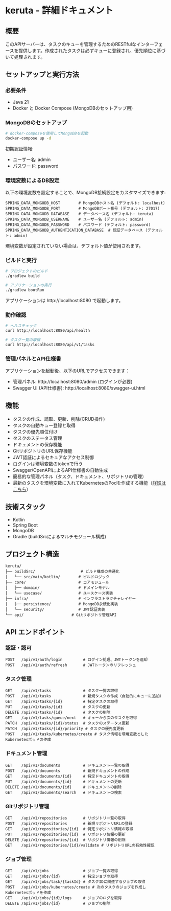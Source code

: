 # keruta - 詳細ドキュメント

## 概要

このAPIサーバーは、タスクのキューを管理するためのRESTfulなインターフェースを提供します。作成されたタスクは必ずキューに登録され、優先順位に基づいて処理されます。

## セットアップと実行方法

### 必要条件
- Java 21
- Docker と Docker Compose (MongoDBのセットアップ用)

### MongoDBのセットアップ
```bash
# docker-composeを使用してMongoDBを起動
docker-compose up -d
```

初期認証情報:
- ユーザー名: admin
- パスワード: password

### 環境変数によるDB設定
以下の環境変数を設定することで、MongoDB接続設定をカスタマイズできます:

```
SPRING_DATA_MONGODB_HOST        # MongoDBホスト名 (デフォルト: localhost)
SPRING_DATA_MONGODB_PORT        # MongoDBポート番号 (デフォルト: 27017)
SPRING_DATA_MONGODB_DATABASE    # データベース名 (デフォルト: keruta)
SPRING_DATA_MONGODB_USERNAME    # ユーザー名 (デフォルト: admin)
SPRING_DATA_MONGODB_PASSWORD    # パスワード (デフォルト: password)
SPRING_DATA_MONGODB_AUTHENTICATION_DATABASE  # 認証データベース (デフォルト: admin)
```

環境変数が設定されていない場合は、デフォルト値が使用されます。

### ビルドと実行
```bash
# プロジェクトのビルド
./gradlew build

# アプリケーションの実行
./gradlew bootRun
```

アプリケーションは http://localhost:8080 で起動します。

### 動作確認
```bash
# ヘルスチェック
curl http://localhost:8080/api/health

# タスク一覧の取得
curl http://localhost:8080/api/v1/tasks
```

### 管理パネルとAPI仕様書

アプリケーションを起動後、以下のURLでアクセスできます：

- 管理パネル: http://localhost:8080/admin (ログインが必要)
- Swagger UI (API仕様書): http://localhost:8080/swagger-ui.html

## 機能

- タスクの作成、読取、更新、削除(CRUD操作)
- タスクの自動キュー登録と取得
- タスクの優先順位付け
- タスクのステータス管理
- ドキュメントの保存機能
- GitリポジトリのURL保存機能
- JWT認証によるセキュアなアクセス制御
- ログインは環境変数のtokenで行う
- Swagger/OpenAPIによるAPI仕様書の自動生成
- 簡易的な管理パネル（タスク、ドキュメント、リポジトリの管理）
- 最新のタスクを環境変数に入れてKubernetesのPodを作成する機能（[詳細はこちら](kubernetes_integration.md)）

## 技術スタック

- Kotlin
- Spring Boot
- MongoDB
- Gradle (buildSrcによるマルチモジュール構成)

## プロジェクト構造

```
keruta/
├── buildSrc/                    # ビルド構成の共通化
│   └── src/main/kotlin/        # ビルドロジック
├── core/                       # コアモジュール
│   ├── domain/                 # ドメインモデル
│   └── usecase/                # ユースケース実装
├── infra/                      # インフラストラクチャレイヤー
│   ├── persistence/            # MongoDB永続化実装
│   └── security/               # JWT認証実装
└── api/                     # Gitリポジトリ管理API
```

## API エンドポイント

### 認証・認可

```
POST   /api/v1/auth/login         # ログイン処理、JWTトークンを返却
POST   /api/v1/auth/refresh       # JWTトークンのリフレッシュ
```

### タスク管理

```
GET    /api/v1/tasks              # タスク一覧の取得
POST   /api/v1/tasks              # 新規タスクの作成（自動的にキューに追加）
GET    /api/v1/tasks/{id}         # 特定タスクの取得
PUT    /api/v1/tasks/{id}         # タスクの更新
DELETE /api/v1/tasks/{id}         # タスクの削除
GET    /api/v1/tasks/queue/next   # キューから次のタスクを取得
PATCH  /api/v1/tasks/{id}/status  # タスクのステータス更新
PATCH  /api/v1/tasks/{id}/priority # タスクの優先度更新
POST   /api/v1/tasks/kubernetes/create # タスク情報を環境変数としたKubernetesポッドの作成
```

### ドキュメント管理

```
GET    /api/v1/documents          # ドキュメント一覧の取得
POST   /api/v1/documents          # 新規ドキュメントの作成
GET    /api/v1/documents/{id}     # 特定ドキュメントの取得
PUT    /api/v1/documents/{id}     # ドキュメントの更新
DELETE /api/v1/documents/{id}     # ドキュメントの削除
GET    /api/v1/documents/search   # ドキュメントの検索
```

### Gitリポジトリ管理

```
GET    /api/v1/repositories       # リポジトリ一覧の取得
POST   /api/v1/repositories       # 新規リポジトリURLの登録
GET    /api/v1/repositories/{id}  # 特定リポジトリ情報の取得
PUT    /api/v1/repositories/{id}  # リポジトリ情報の更新
DELETE /api/v1/repositories/{id}  # リポジトリ情報の削除
GET    /api/v1/repositories/{id}/validate # リポジトリURLの有効性確認
```

### ジョブ管理

```
GET    /api/v1/jobs               # ジョブ一覧の取得
GET    /api/v1/jobs/{id}          # 特定ジョブの取得
GET    /api/v1/jobs/task/{taskId} # タスクIDに関連するジョブの取得
POST   /api/v1/jobs/kubernetes/create # 次のタスクのジョブを作成しKubernetesポッドを作成
GET    /api/v1/jobs/{id}/logs     # ジョブのログを取得
DELETE /api/v1/jobs/{id}          # ジョブの削除
```
